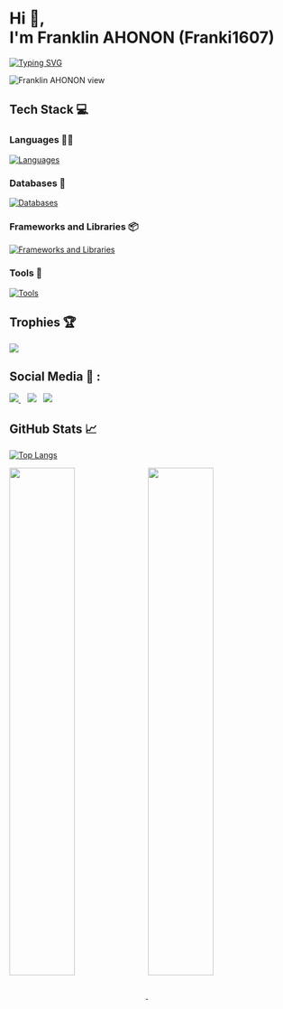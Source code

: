 <!--![Backend Developper Picture](image.jpg)-->

<h1>
Hi 👋, <br/> I'm <strong>Franklin AHONON (Franki1607)</strong>
</h1>

[![Typing SVG](https://readme-typing-svg.herokuapp.com?font=Fira+Code&pause=1000&color=FF8400&random=false&width=435&lines=Full+Stack+Developer;Passionate+And+Versatile+Developer)](#)

<p align="left"> <img src="https://komarev.com/ghpvc/?username=franki1607&label=Profile%20views&color=FF8400&style=flat" alt="Franklin AHONON view" /> </p>

## Tech Stack 💻

### Languages 👨‍💻

[![Languages](https://skillicons.dev/icons?i=python,dart,php,javascript,typescript,java,c,html,css,arduino&theme=dark)](https://skillicons.dev)

### Databases 💾

[![Databases](https://skillicons.dev/icons?i=postgresql,mongodb,mysql,sqlite,firebase&theme=dark)](https://skillicons.dev)

### Frameworks and Libraries 📦

[![Frameworks and Libraries](https://skillicons.dev/icons?i=django,flutter,wordpress,laravel,symfony,angular,react,express,nodejs,spring,bootstrap&theme=dark)](https://skillicons.dev)

### Tools 🔧

[![Tools](https://skillicons.dev/icons?i=pycharm,webstorm,phpstorm,idea,vscode,docker,git,heroku,figma&theme=dark)](https://skillicons.dev)

## Trophies 🏆

<p>
<img src="https://github-profile-trophy.vercel.app/?username=franki1607&no-frame=true">
</p>

## Social Media 🔗 :

<p>
<a href="mailto:mignonfranklincamel@icloud.com" target="_blank">
<img src="https://img.shields.io/badge/Gmail-D14836?style=for-the-badge&logo=gmail&logoColor=white">
</a>&nbsp;&nbsp;
<a href="https://www.instagram.com/franklin.camel16" target="_blank">
<img src="https://img.shields.io/badge/franklin.camel16-%23E4405F.svg?style=for-the-badge&logo=Instagram&logoColor=white"></a>&nbsp;&nbsp;
<a href="https://www.linkedin.com/in/franklin-camel-ahonon-18a4a5229/" target="_blank">
<img src="https://img.shields.io/badge/linkedin-%230077B5.svg?style=for-the-badge&logo=linkedin&logoColor=white"></a>&nbsp;&nbsp;
  </p>

## GitHub Stats 📈

[![Top Langs](https://github-readme-stats.vercel.app/api/top-langs/?username=franki1607&theme=material-palenight&layout=compact)](#)

<a href="https://github.com/anuraghazra/github-readme-stats">
  <img align="center" width="48%" src="https://github-readme-stats.vercel.app/api?username=franki1607&show_icons=true&title_color=ff8400&icon_color=ff8400" />
</a>
<a href="https://github.com/anuraghazra/convoychat">
  <img align="center" width="48%" src="https://github-readme-streak-stats.herokuapp.com/?user=franki1607" />
</a>

<!--I have worked with several programming languages such as C, Java, PHP, Python, and JavaScript 🔥 and I have also experimented with frameworks such as Laravel, Symfony, Django and Angular 🚀

You will find here my personal and professional projects, so feel free to explore them 🔍

If you want to talk about projects or just chat over a virtual coffee 🍵, don't hesitate to reach out to me! -->

<!--**🚧 Under development: **
- Project X 
- Project Y


**🛠 Technologies I use:**
- **Languages:** Dart, C, Java, Java Swing, PHP, Python, JavaScript, TypeScript, HTML, CSS, Arduino 
- **Frameworks:** Flutter, Laravel, Symfony, Django, Angular, NodeJs,  Express.js
- **Databases:** MongoDB, PostgreSQL, MySQL, SQLite
- **Tools:** Git, VSCode, PyCharm, Android Studio, Docker, Poetry

-->

<!--
**Franki1607/Franki1607** is a ✨ _special_ ✨ repository because its `README.md` (this file) appears on your GitHub profile.

Here are some ideas to get you started:

- 🔭 I’m currently working on ...
- 🌱 I’m currently learning ...
- 👯 I’m looking to collaborate on ...
- 🤔 I’m looking for help with ...
- 💬 Ask me about ...
- 📫 How to reach me: ...
- 😄 Pronouns: ...
- ⚡ Fun fact: ...
-->

